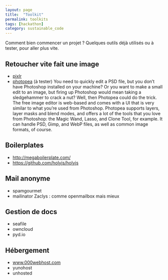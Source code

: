 ```yaml
---
layout: page
title:  "Toolkit"
permalink: toolkits
tags: [hackathon]
category: sustainable_code
---
```



Comment bien commencer un projet ? Quelques outils déjà utilisés ou à tester, pour aller plus vite.

<!--more-->


## Retoucher vite fait une image

- [pixlr](https://pixlr.com/)
- [photopea](https://www.photopea.com/) (à tester)
You need to quickly edit a PSD file, but you don’t have Photoshop installed on your machine? Or you want to make a small edit to an image, but firing up Photoshop would mean taking a sledgehammer to crack a nut? Well, then Photopea could do the trick. The free image editor is web-based and comes with a UI that is very similar to what you’re used from Photoshop.
Photopea supports layers, layer masks and blend modes, and offers a lot of the tools that you love from Photoshop: the Magic Wand, Lasso, and Clone Tool, for example. It can handle PSD, Gimp, and WebP files, as well as common image formats, of course.



## Boilerplates

* http://megaboilerplate.com/
* https://github.com/holyjs/holyjs


## Mail anonyme

- spamgourmet
- mailinator
Zaclys : comme openmailbox mais mieux

## Gestion de docs

- seafile
- owncloud
- pyd.io

## Hébergement

- www.000webhost.com
- yunohost
- unhosted

